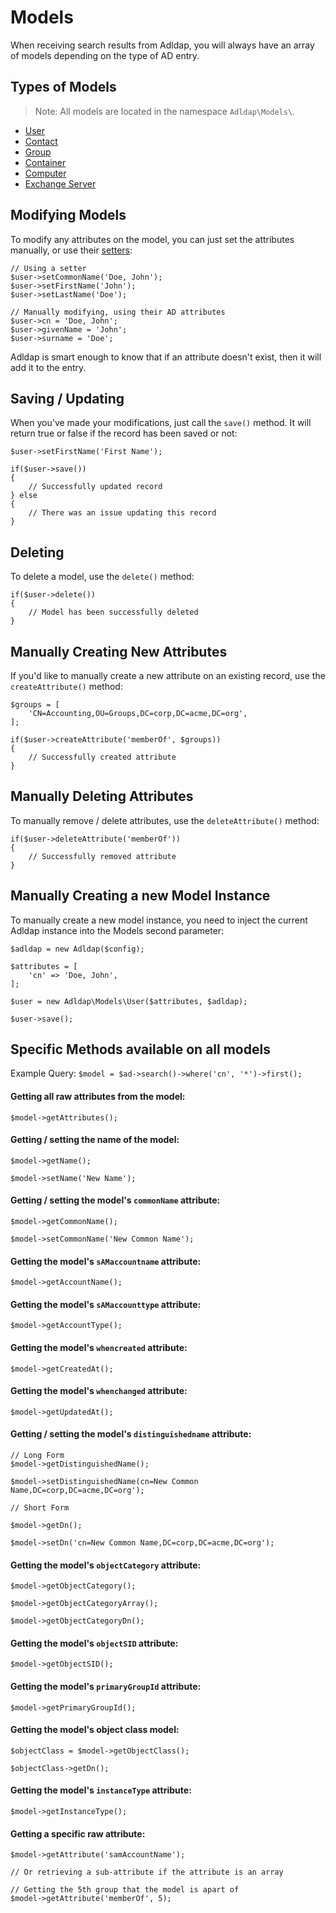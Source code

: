 # Models

When receiving search results from Adldap, you will always have an array of models depending on the type of AD entry.

## Types of Models

> Note: All models are located in the namespace `Adldap\Models\`.

- [User](https://github.com/Adldap2/Adldap2/blob/master/docs/models/USER.md)
- [Contact](https://github.com/Adldap2/Adldap2/blob/master/docs/models/CONTACT.md)
- [Group](https://github.com/Adldap2/Adldap2/blob/master/docs/models/GROUP.md)
- [Container](https://github.com/Adldap2/Adldap2/blob/master/docs/models/CONTAINER.md)
- [Computer](https://github.com/Adldap2/Adldap2/blob/master/docs/models/COMPUTER.md)
- [Exchange Server](https://github.com/Adldap2/Adldap2/blob/master/docs/models/EXHANGE-SERVER.md)

## Modifying Models

To modify any attributes on the model, you can just set the attributes manually, or use their [setters](#specific-methods-available-on-all-models):

    // Using a setter
    $user->setCommonName('Doe, John');
    $user->setFirstName('John');
    $user->setLastName('Doe');
    
    // Manually modifying, using their AD attributes
    $user->cn = 'Doe, John';
    $user->givenName = 'John';
    $user->surname = 'Doe';

Adldap is smart enough to know that if an attribute doesn't exist, then it will add it to the entry.

## Saving / Updating

When you've made your modifications, just call the `save()` method. It will return true or false if the record has been
saved or not:

    $user->setFirstName('First Name');
    
    if($user->save())
    {
        // Successfully updated record
    } else
    {
        // There was an issue updating this record
    }

## Deleting

To delete a model, use the `delete()` method:

    if($user->delete())
    {
        // Model has been successfully deleted
    }

## Manually Creating New Attributes

If you'd like to manually create a new attribute on an existing record, use the `createAttribute()` method:
    
    $groups = [
        'CN=Accounting,OU=Groups,DC=corp,DC=acme,DC=org',
    ];
    
    if($user->createAttribute('memberOf', $groups))
    {
        // Successfully created attribute
    }

## Manually Deleting Attributes

To manually remove / delete attributes, use the `deleteAttribute()` method:

    if($user->deleteAttribute('memberOf'))
    {
        // Successfully removed attribute
    }

## Manually Creating a new Model Instance

To manually create a new model instance, you need to inject the current Adldap instance into the Models second parameter:

    $adldap = new Adldap($config);
    
    $attributes = [
        'cn' => 'Doe, John',
    ];
    
    $user = new Adldap\Models\User($attributes, $adldap);
    
    $user->save();

## Specific Methods available on all models

Example Query: `$model = $ad->search()->where('cn', '*')->first();`

#### Getting all raw attributes from the model:

    $model->getAttributes();

#### Getting / setting the name of the model:

    $model->getName();
    
    $model->setName('New Name');

#### Getting / setting the model's `commonName` attribute:

    $model->getCommonName();
    
    $model->setCommonName('New Common Name');

#### Getting the model's `sAMaccountname` attribute:

    $model->getAccountName();

#### Getting the model's `sAMaccounttype` attribute:

    $model->getAccountType();

#### Getting the model's `whencreated` attribute:

    $model->getCreatedAt();

#### Getting the model's `whenchanged` attribute:

    $model->getUpdatedAt();

#### Getting / setting the model's `distinguishedname` attribute:

    // Long Form
    $model->getDistinguishedName();
    
    $model->setDistinguishedName(cn=New Common Name,DC=corp,DC=acme,DC=org');
       
    // Short Form
   
    $model->getDn();
    
    $model->setDn('cn=New Common Name,DC=corp,DC=acme,DC=org');

#### Getting the model's `objectCategory` attribute:

    $model->getObjectCategory();
    
    $model->getObjectCategoryArray();
    
    $model->getObjectCategoryDn();

#### Getting the model's `objectSID` attribute:

    $model->getObjectSID();

#### Getting the model's `primaryGroupId` attribute:

    $model->getPrimaryGroupId();

#### Getting the model's object class model:

    $objectClass = $model->getObjectClass();
    
    $objectClass->getDn();
    
#### Getting the model's `instanceType` attribute:

    $model->getInstanceType();

#### Getting a specific raw attribute:

    $model->getAttribute('samAccountName');
    
    // Or retrieving a sub-attribute if the attribute is an array
    
    // Getting the 5th group that the model is apart of
    $model->getAttribute('memberOf', 5); 


